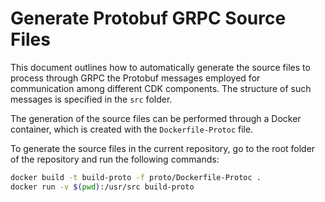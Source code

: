 # Generate Protobuf GRPC Source Files
This document outlines how to automatically generate the source files to process through GRPC the Protobuf messages employed for communication among different CDK components. The structure of such messages is specified in the `src` folder.

The generation of the source files can be performed through a Docker container, which is created with the `Dockerfile-Protoc` file.

To generate the source files in the current repository, go to the root folder of the repository and run the following commands:
```bash
docker build -t build-proto -f proto/Dockerfile-Protoc .
docker run -v $(pwd):/usr/src build-proto
```
